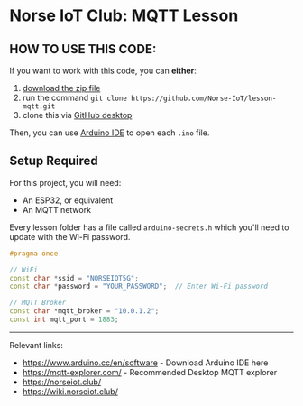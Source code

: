 # Norse IoT Club: MQTT Lesson

## HOW TO USE THIS CODE:

If you want to work with this code, you can **either**:

1. [download the zip file](https://github.com/Norse-IoT/lesson-mqtt/archive/refs/heads/main.zip)
2. run the command `git clone https://github.com/Norse-IoT/lesson-mqtt.git` 
3. clone this via [GitHub desktop](https://desktop.github.com/download/)

Then, you can use [Arduino IDE](https://www.arduino.cc/en/software) to open each `.ino` file.

## Setup Required

For this project, you will need:
- An ESP32, or equivalent
- An MQTT network

Every lesson folder has a file called `arduino-secrets.h` which you'll need to update with the Wi-Fi password.

```cpp
#pragma once

// WiFi
const char *ssid = "NORSEIOT5G";
const char *password = "YOUR_PASSWORD";  // Enter Wi-Fi password

// MQTT Broker
const char *mqtt_broker = "10.0.1.2";
const int mqtt_port = 1883;
```

------

Relevant links:

- <https://www.arduino.cc/en/software> - Download Arduino IDE here
- <https://mqtt-explorer.com/> - Recommended Desktop MQTT explorer
- <https://norseiot.club/>
- <https://wiki.norseiot.club/>
